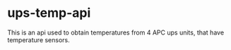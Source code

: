 # ups-temp-api
This is an api used to obtain temperatures from 4 APC ups units, that have temperature sensors.
